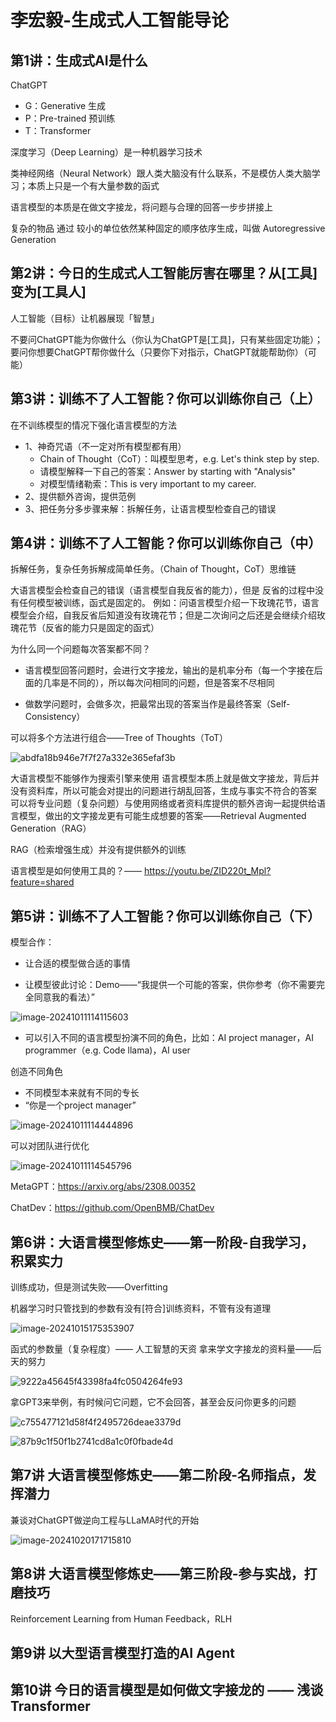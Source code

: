 # 李宏毅-生成式人工智能导论



## 第1讲：生成式AI是什么

ChatGPT

- G：Generative 生成
- P：Pre-trained 预训练
- T：Transformer

深度学习（Deep Learning）是一种机器学习技术

类神经网络（Neural Network）跟人类大脑没有什么联系，不是模仿人类大脑学习；本质上只是一个有大量参数的函式

语言模型的本质是在做文字接龙，将问题与合理的回答一步步拼接上

复杂的物品 通过 较小的单位依然某种固定的顺序依序生成，叫做 Autoregressive Generation

## 第2讲：今日的生成式人工智能厉害在哪里？从[工具]变为[工具人]

人工智能（目标）让机器展现「智慧」

不要问ChatGPT能为你做什么（你认为ChatGPT是[工具]，只有某些固定功能）；
要问你想要ChatGPT帮你做什么（只要你下对指示，ChatGPT就能帮助你）（可能）

## 第3讲：训练不了人工智能？你可以训练你自己（上）

在不训练模型的情况下强化语言模型的方法

- 1、神奇咒语（不一定对所有模型都有用）
  - Chain of Thought（CoT）：叫模型思考，e.g. Let's think step by step.
  - 请模型解释一下自己的答案：Answer by starting with "Analysis"
  - 对模型情绪勒索：This is very important to my career.
- 2、提供额外咨询，提供范例
- 3、把任务分多步骤来解：拆解任务，让语言模型检查自己的错误

## 第4讲：训练不了人工智能？你可以训练你自己（中）

拆解任务，复杂任务拆解成简单任务。（Chain of Thought，CoT）思维链

大语言模型会检查自己的错误（语言模型自我反省的能力），但是 反省的过程中没有任何模型被训练，函式是固定的。
例如：问语言模型介绍一下玫瑰花节，语言模型会介绍，自我反省后知道没有玫瑰花节；但是二次询问之后还是会继续介绍玫瑰花节（反省的能力只是固定的函式）

为什么同一个问题每次答案都不同？

- 语言模型回答问题时，会进行文字接龙，输出的是机率分布（每一个字接在后面的几率是不同的），所以每次问相同的问题，但是答案不尽相同

- 做数学问题时，会做多次，把最常出现的答案当作是最终答案（Self-Consistency）

可以将多个方法进行组合——Tree of Thoughts（ToT）

![abdfa18b946e7f7f27a332e365efaf3b](李宏毅-生成式人工智能导论.assets\abdfa18b946e7f7f27a332e365efaf3b.jpeg)

大语言模型不能够作为搜索引擎来使用
语言模型本质上就是做文字接龙，背后并没有资料库，所以可能会对提出的问题进行胡乱回答，生成与事实不符合的答案
可以将专业问题（复杂问题）与使用网络或者资料库提供的额外咨询一起提供给语言模型，做出的文字接龙更有可能生成想要的答案——Retrieval Augmented Generation（RAG）

RAG（检索增强生成）并没有提供额外的训练

语言模型是如何使用工具的？—— https://youtu.be/ZID220t_Mpl?feature=shared

## 第5讲：训练不了人工智能？你可以训练你自己（下）

模型合作：

- 让合适的模型做合适的事情

- 让模型彼此讨论：Demo——“我提供一个可能的答案，供你参考（你不需要完全同意我的看法）”

![image-20241011114115603](李宏毅-生成式人工智能导论.assets/image-20241011114115603.png)

- 可以引入不同的语言模型扮演不同的角色，比如：AI project manager，AI programmer（e.g. Code llama)，AI user

创造不同角色

- 不同模型本来就有不同的专长
- “你是一个project manager”

![image-20241011114444896](李宏毅-生成式人工智能导论.assets/image-20241011114444896.png)

可以对团队进行优化

![image-20241011114545796](李宏毅-生成式人工智能导论.assets/image-20241011114545796.png)

MetaGPT：https://arxiv.org/abs/2308.00352

ChatDev：https://github.com/OpenBMB/ChatDev

## 第6讲：大语言模型修炼史——第一阶段-自我学习，积累实力

训练成功，但是测试失败——Overfitting

机器学习时只管找到的参数有没有[符合]训练资料，不管有没有道理

![image-20241015175353907](李宏毅-生成式人工智能导论.assets/image-20241015175353907.png)

函式的参数量（复杂程度）—— 人工智慧的天资
拿来学文字接龙的资料量——后天的努力

![9222a45645f43398fa4fc0504264fe93](李宏毅-生成式人工智能导论.assets/9222a45645f43398fa4fc0504264fe93.jpeg)

拿GPT3来举例，有时候问它问题，它不会回答，甚至会反问你更多的问题

![c755477121d58f4f2495726deae3379d](李宏毅-生成式人工智能导论.assets/c755477121d58f4f2495726deae3379d.jpeg)

![87b9c1f50f1b2741cd8a1c0f0fbade4d](李宏毅-生成式人工智能导论.assets/87b9c1f50f1b2741cd8a1c0f0fbade4d.jpeg)

## 第7讲 大语言模型修炼史——第二阶段-名师指点，发挥潜力

兼谈对ChatGPT做逆向工程与LLaMA时代的开始

![image-20241020171715810](李宏毅-生成式人工智能导论.assets/image-20241020171715810.png)





## 第8讲 大语言模型修炼史——第三阶段-参与实战，打磨技巧

Reinforcement Learning from Human Feedback，RLH



## 第9讲 以大型语言模型打造的AI Agent



## 第10讲 今日的语言模型是如何做文字接龙的 —— 浅谈Transformer













